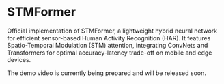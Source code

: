 # STMFormer
Official implementation of STMFormer, a lightweight hybrid neural network for efficient sensor-based Human Activity Recognition (HAR). It features Spatio-Temporal Modulation (STM) attention, integrating ConvNets and Transformers for optimal accuracy-latency trade-off on mobile and edge devices.


The demo video is currently being prepared and will be released soon.
